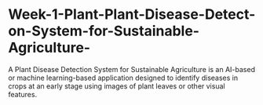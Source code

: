 # Week-1-Plant-Plant-Disease-Detect-on-System-for-Sustainable-Agriculture-
A Plant Disease Detection System for Sustainable Agriculture is an AI-based or machine learning-based application designed to identify diseases in crops at an early stage using images of plant leaves or other visual features.
